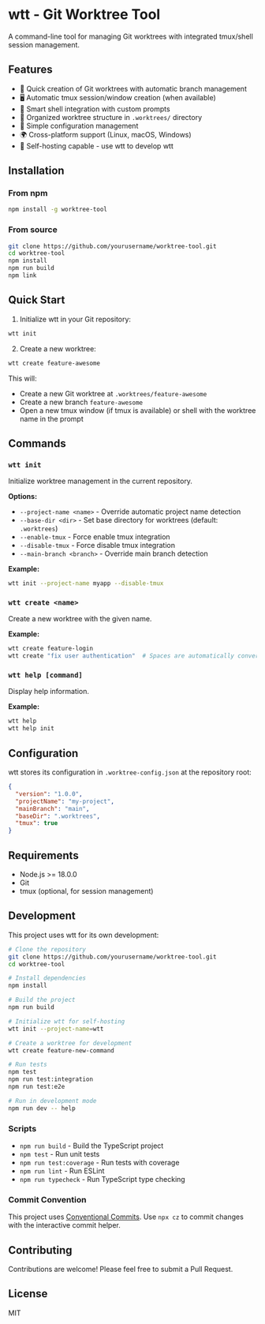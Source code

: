 # wtt - Git Worktree Tool

A command-line tool for managing Git worktrees with integrated tmux/shell session management.

## Features

- 🚀 Quick creation of Git worktrees with automatic branch management
- 🖥️ Automatic tmux session/window creation (when available)
- 🐚 Smart shell integration with custom prompts
- 📁 Organized worktree structure in `.worktrees/` directory
- 🔧 Simple configuration management
- 🌍 Cross-platform support (Linux, macOS, Windows)
- 🤖 Self-hosting capable - use wtt to develop wtt

## Installation

### From npm

```bash
npm install -g worktree-tool
```

### From source

```bash
git clone https://github.com/yourusername/worktree-tool.git
cd worktree-tool
npm install
npm run build
npm link
```

## Quick Start

1. Initialize wtt in your Git repository:

```bash
wtt init
```

2. Create a new worktree:

```bash
wtt create feature-awesome
```

This will:
- Create a new Git worktree at `.worktrees/feature-awesome`
- Create a new branch `feature-awesome`
- Open a new tmux window (if tmux is available) or shell with the worktree name in the prompt

## Commands

### `wtt init`

Initialize worktree management in the current repository.

**Options:**
- `--project-name <name>` - Override automatic project name detection
- `--base-dir <dir>` - Set base directory for worktrees (default: `.worktrees`)
- `--enable-tmux` - Force enable tmux integration
- `--disable-tmux` - Force disable tmux integration
- `--main-branch <branch>` - Override main branch detection

**Example:**
```bash
wtt init --project-name myapp --disable-tmux
```

### `wtt create <name>`

Create a new worktree with the given name.

**Example:**
```bash
wtt create feature-login
wtt create "fix user authentication"  # Spaces are automatically converted to hyphens
```

### `wtt help [command]`

Display help information.

**Example:**
```bash
wtt help
wtt help init
```

## Configuration

wtt stores its configuration in `.worktree-config.json` at the repository root:

```json
{
  "version": "1.0.0",
  "projectName": "my-project",
  "mainBranch": "main",
  "baseDir": ".worktrees",
  "tmux": true
}
```

## Requirements

- Node.js >= 18.0.0
- Git
- tmux (optional, for session management)

## Development

This project uses wtt for its own development:

```bash
# Clone the repository
git clone https://github.com/yourusername/worktree-tool.git
cd worktree-tool

# Install dependencies
npm install

# Build the project
npm run build

# Initialize wtt for self-hosting
wtt init --project-name=wtt

# Create a worktree for development
wtt create feature-new-command

# Run tests
npm test
npm run test:integration
npm run test:e2e

# Run in development mode
npm run dev -- help
```

### Scripts

- `npm run build` - Build the TypeScript project
- `npm test` - Run unit tests
- `npm run test:coverage` - Run tests with coverage
- `npm run lint` - Run ESLint
- `npm run typecheck` - Run TypeScript type checking

### Commit Convention

This project uses [Conventional Commits](https://www.conventionalcommits.org/). Use `npx cz` to commit changes with the interactive commit helper.

## Contributing

Contributions are welcome! Please feel free to submit a Pull Request.

## License

MIT